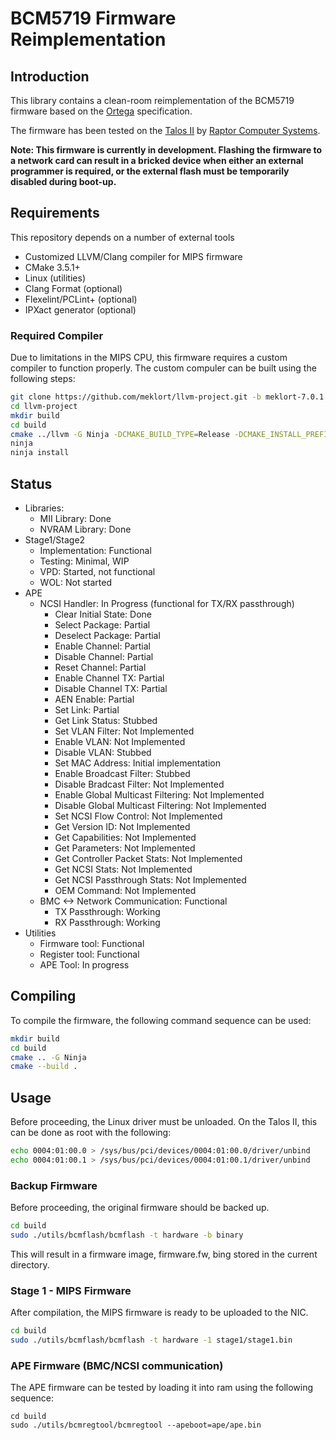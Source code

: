 # BCM5719 Firmware Reimplementation

## Introduction
This library contains a clean-room reimplementation of the BCM5719 firmware based on the [Ortega](https://github.com/hlandau/ortega/blob/master/rtg-spec.md) specification.

The firmware has been tested on the [Talos II](https://wiki.raptorcs.com/wiki/Talos_II) by [Raptor Computer Systems](https://www.raptorcs.com/).

**Note: This firmware is currently in development. Flashing the firmware to a network card can result in a bricked device when either an external programmer is required, or the external flash must be temporarily disabled during boot-up.**

## Requirements
This repository depends on a number of external tools
- Customized LLVM/Clang compiler for MIPS firmware
- CMake 3.5.1+
- Linux (utilities)
- Clang Format (optional)
- Flexelint/PCLint+ (optional)
- IPXact generator (optional)

### Required Compiler
Due to limitations in the MIPS CPU, this firmware requires a custom compiler to function properly.
The custom compuler can be built using the following steps:
```bash
git clone https://github.com/meklort/llvm-project.git -b meklort-7.0.1
cd llvm-project
mkdir build
cd build
cmake ../llvm -G Ninja -DCMAKE_BUILD_TYPE=Release -DCMAKE_INSTALL_PREFIX=~/llvm-bcm5719
ninja
ninja install
```

## Status
  - Libraries:
    - MII Library: Done
    - NVRAM Library: Done   
  - Stage1/Stage2
    - Implementation: Functional
    - Testing: Minimal, WIP
    - VPD: Started, not functional
    - WOL: Not started
  - APE
    - NCSI Handler: In Progress (functional for TX/RX passthrough)
      - Clear Initial State: Done
      - Select Package: Partial
      - Deselect Package: Partial
      - Enable Channel: Partial
      - Disable Channel: Partial
      - Reset Channel: Partial
      - Enable Channel TX: Partial
      - Disable Channel TX: Partial
      - AEN Enable: Partial
      - Set Link: Partial
      - Get Link Status: Stubbed
      - Set VLAN Filter: Not Implemented
      - Enable VLAN: Not Implemented
      - Disable VLAN: Stubbed
      - Set MAC Address: Initial implementation
      - Enable Broadcast Filter: Stubbed
      - Disable Bradcast Filter: Not Implemented
      - Enable Global Multicast Filtering: Not Implemented
      - Disable Global Multicast Filtering: Not Implemented
      - Set NCSI Flow Control: Not Implemented
      - Get Version ID: Not Implemented
      - Get Capabilities: Not Implemented
      - Get Parameters: Not Implemented
      - Get Controller Packet Stats: Not Implemented
      - Get NCSI Stats: Not Implemented
      - Get NCSI Passthrough Stats: Not Implemented
      - OEM Command: Not Implemented
    - BMC <-> Network Communication: Functional
      - TX Passthrough: Working
      - RX Passthrough: Working
  - Utilities
    - Firmware tool: Functional
    - Register tool: Functional
    - APE Tool: In progress

## Compiling
To compile the firmware, the following command sequence can be used:
```bash
mkdir build
cd build
cmake .. -G Ninja
cmake --build .
```

## Usage
Before proceeding, the Linux driver must be unloaded. On the Talos II, this can be done as root with the following:
```bash
echo 0004:01:00.0 > /sys/bus/pci/devices/0004:01:00.0/driver/unbind
echo 0004:01:00.1 > /sys/bus/pci/devices/0004:01:00.1/driver/unbind
```

### Backup Firmware
Before proceeding, the original firmware should be backed up.
```bash
cd build
sudo ./utils/bcmflash/bcmflash -t hardware -b binary
```
This will result in a firmware image, firmware.fw, bing stored in the current directory.

### Stage 1 - MIPS Firmware
After compilation, the MIPS firmware is ready to be uploaded to the NIC.
```bash
cd build
sudo ./utils/bcmflash/bcmflash -t hardware -1 stage1/stage1.bin
```

### APE Firmware (BMC/NCSI communication)
The APE firmware can be tested by loading it into ram using the following sequence:
```base
cd build
sudo ./utils/bcmregtool/bcmregtool --apeboot=ape/ape.bin
```